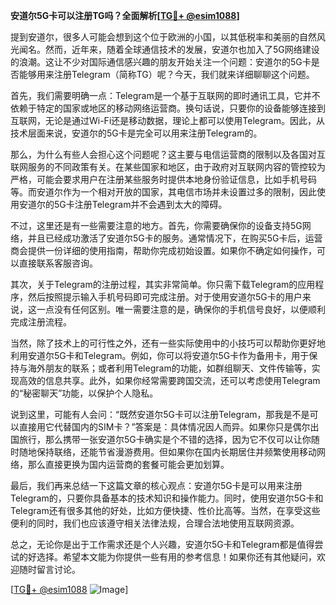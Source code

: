 **安道尔5G卡可以注册TG吗？全面解析[[TG💪+ @esim1088](https://t.me/s/esim1088)]**

提到安道尔，很多人可能会想到这个位于欧洲的小国，以其低税率和美丽的自然风光闻名。然而，近年来，随着全球通信技术的发展，安道尔也加入了5G网络建设的浪潮。这让不少对国际通信感兴趣的朋友开始关注一个问题：安道尔的5G卡是否能够用来注册Telegram（简称TG）呢？今天，我们就来详细聊聊这个问题。

首先，我们需要明确一点：Telegram是一个基于互联网的即时通讯工具，它并不依赖于特定的国家或地区的移动网络运营商。换句话说，只要你的设备能够连接到互联网，无论是通过Wi-Fi还是移动数据，理论上都可以使用Telegram。因此，从技术层面来说，安道尔的5G卡是完全可以用来注册Telegram的。

那么，为什么有些人会担心这个问题呢？这主要与电信运营商的限制以及各国对互联网服务的不同政策有关。在某些国家和地区，由于政府对互联网内容的管控较为严格，可能会要求用户在注册某些服务时提供本地身份验证信息，比如手机号码等。而安道尔作为一个相对开放的国家，其电信市场并未设置过多的限制，因此使用安道尔的5G卡注册Telegram并不会遇到太大的障碍。

不过，这里还是有一些需要注意的地方。首先，你需要确保你的设备支持5G网络，并且已经成功激活了安道尔5G卡的服务。通常情况下，在购买5G卡后，运营商会提供一份详细的使用指南，帮助你完成初始设置。如果你不确定如何操作，可以直接联系客服咨询。

其次，关于Telegram的注册过程，其实非常简单。你只需下载Telegram的应用程序，然后按照提示输入手机号码即可完成注册。对于使用安道尔5G卡的用户来说，这一点没有任何区别。唯一需要注意的是，确保你的手机信号良好，以便顺利完成注册流程。

当然，除了技术上的可行性之外，还有一些实际使用中的小技巧可以帮助你更好地利用安道尔5G卡和Telegram。例如，你可以将安道尔5G卡作为备用卡，用于保持与海外朋友的联系；或者利用Telegram的功能，如群组聊天、文件传输等，实现高效的信息共享。此外，如果你经常需要跨国交流，还可以考虑使用Telegram的“秘密聊天”功能，以保护个人隐私。

说到这里，可能有人会问：“既然安道尔5G卡可以注册Telegram，那我是不是可以直接用它代替国内的SIM卡？”答案是：具体情况因人而异。如果你只是偶尔出国旅行，那么携带一张安道尔5G卡确实是个不错的选择，因为它不仅可以让你随时随地保持联络，还能节省漫游费用。但如果你在国内长期居住并频繁使用移动网络，那么直接更换为国内运营商的套餐可能会更加划算。

最后，我们再来总结一下这篇文章的核心观点：安道尔5G卡是可以用来注册Telegram的，只要你具备基本的技术知识和操作能力。同时，使用安道尔5G卡和Telegram还有很多其他的好处，比如方便快捷、性价比高等。当然，在享受这些便利的同时，我们也应该遵守相关法律法规，合理合法地使用互联网资源。

总之，无论你是出于工作需求还是个人兴趣，安道尔5G卡和Telegram都是值得尝试的好选择。希望本文能为你提供一些有用的参考信息！如果你还有其他疑问，欢迎随时留言讨论。

[[TG💪+ @esim1088](https://t.me/s/esim1088) ![Image](https://i.postimg.cc/4NQfJmqS/Snipaste-2025-05-13-00-14-12.png)]
